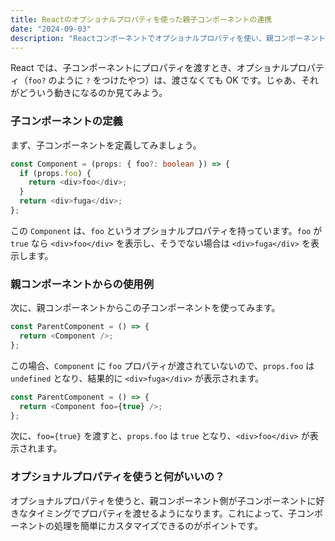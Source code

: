 ```yaml
---
title: Reactのオプショナルプロパティを使った親子コンポーネントの連携
date: "2024-09-03"
description: "Reactコンポーネントでオプショナルプロパティを使い、親コンポーネントから柔軟にプロパティを渡す方法を解説します。"
---
```


React では、子コンポーネントにプロパティを渡すとき、オプショナルプロパティ（`foo?` のように `?` をつけたやつ）は、渡さなくても OK です。じゃあ、それがどういう動きになるのか見てみよう。

### 子コンポーネントの定義

まず、子コンポーネントを定義してみましょう。

```typescript
const Component = (props: { foo?: boolean }) => {
  if (props.foo) {
    return <div>foo</div>;
  }
  return <div>fuga</div>;
};
```

この `Component` は、`foo` というオプショナルプロパティを持っています。`foo` が `true` なら `<div>foo</div>` を表示し、そうでない場合は `<div>fuga</div>` を表示します。

### 親コンポーネントからの使用例

次に、親コンポーネントからこの子コンポーネントを使ってみます。

```typescript
const ParentComponent = () => {
  return <Component />;
};
```

この場合、`Component` に `foo` プロパティが渡されていないので、`props.foo` は `undefined` となり、結果的に `<div>fuga</div>` が表示されます。

```typescript
const ParentComponent = () => {
  return <Component foo={true} />;
};
```

次に、`foo={true}` を渡すと、`props.foo` は `true` となり、`<div>foo</div>` が表示されます。

### オプショナルプロパティを使うと何がいいの？

オプショナルプロパティを使うと、親コンポーネント側が子コンポーネントに好きなタイミングでプロパティを渡せるようになります。これによって、子コンポーネントの処理を簡単にカスタマイズできるのがポイントです。
